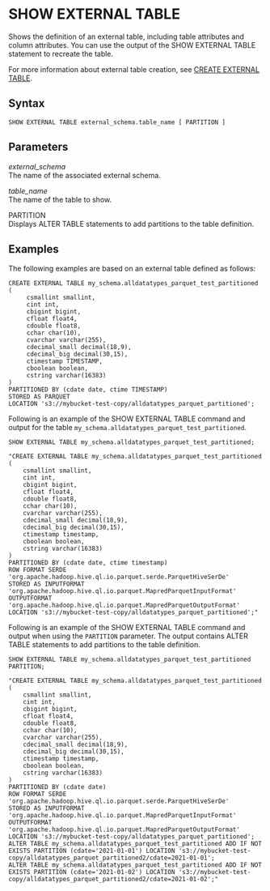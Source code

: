 # SHOW EXTERNAL TABLE<a name="r_SHOW_EXTERNAL_TABLE"></a>

Shows the definition of an external table, including table attributes and column attributes\. You can use the output of the SHOW EXTERNAL TABLE statement to recreate the table\. 

For more information about external table creation, see [CREATE EXTERNAL TABLE](r_CREATE_EXTERNAL_TABLE.md)\. 

## Syntax<a name="r_SHOW_EXTERNAL_TABLE-synopsis"></a>

```
SHOW EXTERNAL TABLE external_schema.table_name [ PARTITION ]
```

## Parameters<a name="r_SHOW_EXTERNAL_TABLE-parameters"></a>

 *external\_schema*   
The name of the associated external schema\. 

 *table\_name*   
The name of the table to show\. 

PARTITION   
Displays ALTER TABLE statements to add partitions to the table definition\. 

## Examples<a name="r_SHOW_EXTERNAL_TABLE-examples"></a>

The following examples are based on an external table defined as follows:

```
CREATE EXTERNAL TABLE my_schema.alldatatypes_parquet_test_partitioned (
     csmallint smallint,
     cint int,
     cbigint bigint,
     cfloat float4,
     cdouble float8,
     cchar char(10),
     cvarchar varchar(255),
     cdecimal_small decimal(18,9),
     cdecimal_big decimal(30,15),
     ctimestamp TIMESTAMP,
     cboolean boolean,
     cstring varchar(16383)
)
PARTITIONED BY (cdate date, ctime TIMESTAMP)
STORED AS PARQUET
LOCATION 's3://mybucket-test-copy/alldatatypes_parquet_partitioned';
```

Following is an example of the SHOW EXTERNAL TABLE command and output for the table `my_schema.alldatatypes_parquet_test_partitioned`\.

```
SHOW EXTERNAL TABLE my_schema.alldatatypes_parquet_test_partitioned;
```

```
"CREATE EXTERNAL TABLE my_schema.alldatatypes_parquet_test_partitioned (
    csmallint smallint,
    cint int,
    cbigint bigint,
    cfloat float4,
    cdouble float8,
    cchar char(10),
    cvarchar varchar(255),
    cdecimal_small decimal(18,9),
    cdecimal_big decimal(30,15),
    ctimestamp timestamp,
    cboolean boolean,
    cstring varchar(16383)
)
PARTITIONED BY (cdate date, ctime timestamp)
ROW FORMAT SERDE 'org.apache.hadoop.hive.ql.io.parquet.serde.ParquetHiveSerDe'
STORED AS INPUTFORMAT 'org.apache.hadoop.hive.ql.io.parquet.MapredParquetInputFormat'
OUTPUTFORMAT 'org.apache.hadoop.hive.ql.io.parquet.MapredParquetOutputFormat'
LOCATION 's3://mybucket-test-copy/alldatatypes_parquet_partitioned';"
```

Following is an example of the SHOW EXTERNAL TABLE command and output when using the `PARTITION` parameter\. The output contains ALTER TABLE statements to add partitions to the table definition\.

```
SHOW EXTERNAL TABLE my_schema.alldatatypes_parquet_test_partitioned PARTITION;
```

```
"CREATE EXTERNAL TABLE my_schema.alldatatypes_parquet_test_partitioned (
    csmallint smallint,
    cint int,
    cbigint bigint,
    cfloat float4,
    cdouble float8,
    cchar char(10),
    cvarchar varchar(255),
    cdecimal_small decimal(18,9),
    cdecimal_big decimal(30,15),
    ctimestamp timestamp,
    cboolean boolean,
    cstring varchar(16383)
)
PARTITIONED BY (cdate date)
ROW FORMAT SERDE 'org.apache.hadoop.hive.ql.io.parquet.serde.ParquetHiveSerDe'
STORED AS INPUTFORMAT 'org.apache.hadoop.hive.ql.io.parquet.MapredParquetInputFormat'
OUTPUTFORMAT 'org.apache.hadoop.hive.ql.io.parquet.MapredParquetOutputFormat'
LOCATION 's3://mybucket-test-copy/alldatatypes_parquet_partitioned';
ALTER TABLE my_schema.alldatatypes_parquet_test_partitioned ADD IF NOT EXISTS PARTITION (cdate='2021-01-01') LOCATION 's3://mybucket-test-copy/alldatatypes_parquet_partitioned2/cdate=2021-01-01';
ALTER TABLE my_schema.alldatatypes_parquet_test_partitioned ADD IF NOT EXISTS PARTITION (cdate='2021-01-02') LOCATION 's3://mybucket-test-copy/alldatatypes_parquet_partitioned2/cdate=2021-01-02';"
```